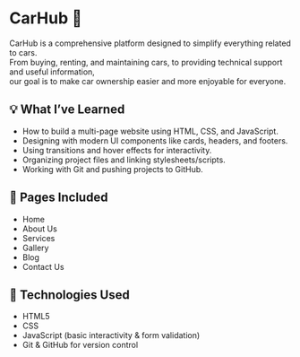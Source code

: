 # CarHub 🚗

CarHub is a comprehensive platform designed to simplify everything related to cars.  
From buying, renting, and maintaining cars, to providing technical support and useful information,  
our goal is to make car ownership easier and more enjoyable for everyone.

## 💡 What I’ve Learned
- How to build a multi-page website using HTML, CSS, and JavaScript.
- Designing with modern UI components like cards, headers, and footers.
- Using transitions and hover effects for interactivity.
- Organizing project files and linking stylesheets/scripts.
- Working with Git and pushing projects to GitHub.

## 📁 Pages Included
- Home
- About Us
- Services
- Gallery
- Blog
- Contact Us

## 🔧 Technologies Used
- HTML5
- CSS
- JavaScript (basic interactivity & form validation)
- Git & GitHub for version control

